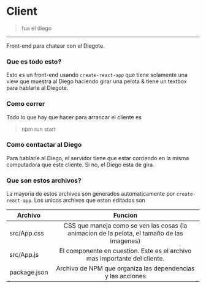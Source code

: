 # Client

> fua el diego

---
Front-end para chatear con el Diegote.

### Que es todo esto?

Esto es un front-end usando `create-react-app` que tiene solamente una view que muestra al Diego haciendo girar una pelota & tiene un textbox para hablarle al Diegote.

### Como correr

Todo lo que hay que hacer para arrancar el cliente es 
> npm run start

### Como contactar al Diego
Para hablarle al Diego, el servidor tiene que estar corriendo en la misma computadora que este cliente. Si no, el Diego esta de gira.

### Que son estos archivos?

La mayoria de estos archivos son generados automaticamente por `create-react-app`. Los unicos archivos que estan editados son

|   Archivo | Funcion           |   
|----------|:-------------:
| src/App.css | CSS que maneja como se ven las cosas (la animacion de la pelota, el tamaño de las imagenes)| 
|src/App.js | El componente en cuestion. Este es el archivo mas importante del cliente. |
| package.json | Archivo de NPM que organiza las dependencias y las acciones


